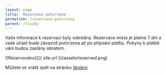 ```yaml
---
layout: page
title: 'Rezervace potvrzena'
permalink: /rezervace-potvrzena
parent: /sluzby
---
```


Vaše informace k rezervaci byly odeslány. Rezervace místa je platná 7 dní a vaše účast bude
závazně potvrzena až po připsání platby.
Pokyny k platbě vám budou zaslány obratem.

![Rezervováno]({{ site.url }}/assets/reserved.png)

Můžete se vrátit zpět na stránku [školení](/sluzby).
